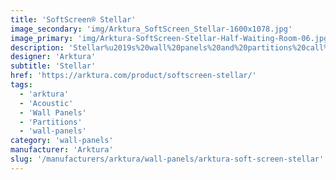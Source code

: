 ```yaml
---
title: 'SoftScreen® Stellar'
image_secondary: 'img/Arktura_SoftScreen_Stellar-1600x1078.jpg'
image_primary: 'img/Arktura-SoftScreen-Stellar-Half-Waiting-Room-06.jpg'
description: 'Stellar%u2019s%20wall%20panels%20and%20partitions%20call%20to%20mind%20a%20clear%20night%20spent%20gazing%20up%20at%20the%20stars%2C%20watching%20them%20wink%20gently%20above%20you.%20And%20their%20Soft%20Sound%20material%20can%20keep%20that%20peaceful%20feeling%20by%20providing%20acoustic%20control%20where%20you%20need%20it.%20Stellar%20is%20available%20in%20full%20and%20half%20pattern%20panels%20to%20provide%20flexibility%20in%20acoustic%20performance%20and%20peace%20of%20mind.%20These%20panels%20can%20be%20either%20fixed%20into%20place%20cable%20hung%2C%20wall%20mounted%2C%20or%20set%20on%20a%20track%20to%20serve%20as%20operable%20dividers.%20%A0'
designer: 'Arktura'
subtitle: 'Stellar'
href: 'https://arktura.com/product/softscreen-stellar/'
tags:
  - 'arktura'
  - 'Acoustic'
  - 'Wall Panels'
  - 'Partitions'
  - 'wall-panels'
category: 'wall-panels'
manufacturer: 'Arktura'
slug: '/manufacturers/arktura/wall-panels/arktura-soft-screen-stellar'
---
```

